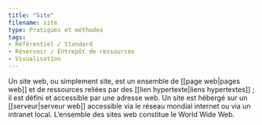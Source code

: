 ```yaml
---
title: "Site"
filename: site
type: Pratiques et méthodes
tags:
- Référentiel / Standard
- Réservoir / Entrepôt de ressources
- Visualisation
---
```


Un site web, ou simplement site, est un ensemble de [[page web|pages web]] et de ressources reliées par des [[lien hypertexte|liens hypertextes]] ; il est défini et accessible par une adresse web. Un site est hébergé sur un [[serveur|serveur web]] accessible via le réseau mondial internet ou via un intranet local. L’ensemble des sites web constitue le World Wide Web.

